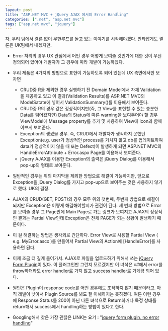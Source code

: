 ```yaml
---
layout: post
title: "ASP.NET MVC + jQuery AJAX 에서의 Error Handling"
categories: [".net", "asp.net mvc"]
tags: ["asp.net mvc", "jquery"]
---
```


자. 우리 팀에서 결론 없이 무한루프를 돌고 있는 이야기를 시작해야겠다.
안타깝게도 결론은 UK팀에서 내겠지만.

+ Error 처리의 경우 UX 관점에서 어떤 경우 어떻게 보여줄 것인가에 대한 것이 우선 정의되어 있어야 개발자가 그 경우에 따라 개발이 가능하겠다.

+ 우리 제품은 4가지의 방법으로 표현이 가능하도록 되어 있는데 UX 측면에서만 보자면
	+ CRUD중 R을 제외한 경우 실행하기 전 Domain Model에서 자체 Validation을 제공하고 있고 이 결과(Validation Results)를 ASP.NET MVC의 ModelSatate에 넣어서 ValidationSummary()를 이용해서 보여준다.
	+ CRUD중 R의 경우 값은 정상적이지만(즉, 그 View를 표현할 수 있는 충분한 Data를 읽어왔지만) Data의 Status에 따른 warning을 보여주어야 할 경우 ViewModel에 Message property를 추가 및 사용하여 View에 Icon과 함께 이쁘게 보여준다.
	+ Exception의 생겼을 경우. 즉, CRUD에서 개발자가 생각하지 못했던 Exception(e.g. user가 정상적인 process를 거치지 않고 db를 업데이트하여 data가 정상적이지 않을 때 또는 Defect)이 발생하게 되면 ASP.NET MVC의 HandleErrorAttribute + Error.aspx Page를 이용해서 보여준다.
	+ jQuery AJAX를 이용한 Exception의 출력은 jQuery Dialog를 이용해서 pop-up의 형태로 보여준다.

+ 일반적인 경우는 위의 마지막을 제외한 방법으로 해결이 가능하지만, 앞으로 Exception을 jQuery Dialog를 가지고 pop-up으로 보여주는 것은 사용하지 않기로 했다. UK의 결정.

+ AJAX의 CRUD(GET, POST)의 경우 모두 위의 첫번째, 두번째 방법으로 해결이 되지만 Exception은 어떻게 해결해야할지가 관건이 된다. 세 번째 방법으로 Error를 보여줄 경우 그 Page안에 Main Page로 가는 링크가 보여지고 AJAX의 정상적인 결과는 Partial View인데 Exception은 전체 PAGE가 되는 상황이 발생하기 때문이다.

+ 이 걸 해결하는 방법은 생각외로 간단하다. Error View로 사용할 Partial View \( e.g. MyError.ascx \)를 만들어서 Partial View의 Action에 \[HandleError\]를 사용하면 된다.

+ 이제 조금 더 깊게 들어가서. AJAX로 파일을 업로드하기 위해서 쓰는 [jQuery Form Plugin](http://jquery.malsup.com/form/)이 있다. 이 플러그인만 그런지 모르겠지만 이 녀석은 c#에서 error를 throw하더라도 error handler로 가지 않고 success handler로 가게끔 되어 있다.

+ 원인은 Plugin이 response code를 어떤 경우에도 조작하지 않기 때문이라고. 아직 레벨이 낮아서 Plugin Source를 봐도 잘 이해하지는 못하겠다. 여튼 이런 경우에 Response Status를 200이 아닌 다른 녀석으로 Return하거나 특정 상태를 return해서 success에서 handling하는 방법이 있다고 한다.

+ Googling해서 찾은 가장 괜찮은 LINK는 요기 : "[jquery form plugin, no error handling](http://stackoverflow.com/questions/3995355/jquery-form-plugin-no-error-handling)"